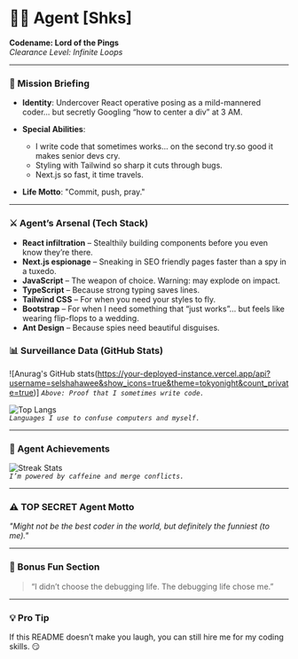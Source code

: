 # 🕵️‍♂️ Agent [Shks]  
**Codename: Lord of the Pings**  
*Clearance Level: Infinite Loops*  

---

### 🛑 Mission Briefing  
- **Identity**: Undercover React operative posing as a mild-mannered coder… but secretly Googling “how to center a div” at 3 AM.  
- **Special Abilities**:
  - I write code that sometimes works… on the second try.so good it makes senior devs 
     cry.  
  - Styling with Tailwind so sharp it cuts through bugs.  
  - Next.js so fast, it time travels.  

- **Life Motto**: "Commit, push, pray."

---

### ⚔️ Agent’s Arsenal (Tech Stack)
- **React infiltration** – Stealthily building components before you even know they’re 
   there.
- **Next.js espionage** – Sneaking in SEO friendly pages faster than a spy in a 
   tuxedo.  
- **JavaScript** – The weapon of choice. Warning: may explode on impact.  
- **TypeScript** – Because strong typing saves lines.  
- **Tailwind CSS** – For when you need your styles to fly.  
- **Bootstrap** – For when I need something that “just works”… but feels like wearing flip-flops to a wedding.
- **Ant Design** – Because spies need beautiful disguises.  

### 📊 Surveillance Data (GitHub Stats)  
![Anurag's GitHub stats(https://your-deployed-instance.vercel.app/api?username=selshahawee&show_icons=true&theme=tokyonight&count_private=true)]
*`Above: Proof that I sometimes write code.`*

![Top Langs](https://github-readme-stats.vercel.app/api/top-langs/?username=selshahawee&layout=compact&theme=radical)  
*`Languages I use to confuse computers and myself.`*

---

### 🤯 Agent Achievements  
![Streak Stats](https://streak-stats.demolab.com?user=selshahawee&theme=radical&hide_border=true)  
*`I’m powered by caffeine and merge conflicts.`*

---

### ⚠️ TOP SECRET Agent Motto

*"Might not be the best coder in the world, but definitely the funniest (to me)."*  

---

### 🚨 Bonus Fun Section  

> “I didn’t choose the debugging life. The debugging life chose me.”  
---

### 💡 Pro Tip
If this README doesn’t make you laugh, you can still hire me for my coding skills. 😏
